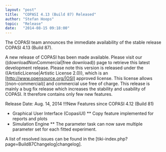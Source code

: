 ```yaml
---
layout: "post"
title:  "COPASI 4.13 (Build 87) Released"
author: "Stefan Hoops"
topic:  "Release"
date:   "2014-08-15 09:18:00"
---
```


The COPASI team announces the immediate availability of the stable release COPASI 4.13 (Build 87).

A new release of COPASI has been made available. Please visit our ((downloadNonCommercial|free download)) page to retrieve this latest development release. Please note this version is released under the ((ArtisticLicense|Artistic License 2.0)), which is an [http://www.opensource.org/|OSI] approved license. This license allows ))non-commercial(( and commercial use free of charge. This release is mainly a bug fix release which increases the stability and usability of COPASI. It therefore contains only few new features.

Release Date: Aug. 14, 2014 
!!!New Features since COPASI 4.12 (Build 81)
* Graphical User Interface (CopasiUI)
** Copy feature implemented for reports and plots
* Simulation Engine
** The parameter task can now save multiple parameter set for each fitted experiment.

A list of resolved issues can be found in the [tiki-index.php?page=Build87Changelog|changelog].

